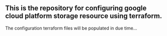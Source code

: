 ## This is the repository for configuring google cloud platform storage resource using terraform.

The configuration terraform files will be populated in due time...